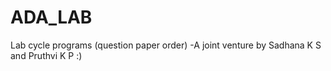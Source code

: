# ADA_LAB
Lab cycle programs (question paper order)
-A joint venture by Sadhana K S and Pruthvi K P :)
